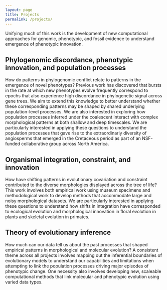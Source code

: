 ```yaml
---
layout: page
title: Projects
permalink: /projects/
---
```


Unifying much of this work is the development of new computational approaches for genomic, phenotypic, and fossil evidence to understand emergence of phenotypic innovation. 

## Phylogenomic discordance, phenotypic innovation, and population processes
 
How do patterns in phylogenomic conflict relate to patterns in the emergence of novel phenotypes? Previous work has discovered that bursts in the rate at which new phenotypes evolve frequently correspond to epochs that also experience high discordance in phylogenetic signal across gene trees. We aim to extend this knowledge to better understand whether these corresponding patterns may be shaped by shared underlying population-level processes. We are also interested in exploring how population processes inferred under the coalescent interact with complex morphological patterns at both shallow and deep timescales. We are particularly interested in applying these questions to understand the population processes that gave rise to the extraordinariy diversity of angiosperms that emerged in the Cretaceous period as part of an NSF-funded collaborative group across North America.

## Organismal integration, constraint, and innovation

How have shifting patterns in evolutionary covariation and constraint contributed to the diverse morphologies displayed across the tree of life? This work involves both empirical work using museum specimens and methodological work to develop methods that accommodate large and noisy morphological datasets. We are particularly interested in applying these questions to understand how shifts in integration have corresponded to ecological evolution and morphological innovation in floral evolution in plants and skeletal evolution in primates.

## Theory of evolutionary inference

How much can our data tell us about the past processes that shaped empirical patterns in morphological and molecular evolution? A consistent theme across all projects involves mapping out the inferential boundaries of evolutionary models to understand our capabilities and limitations when attempting to link the population processes driving major episodes of phenotypic change. One necessity also involves developing new, scaleable computational methods that link molecular and phenotypic evolution using varied data types.

